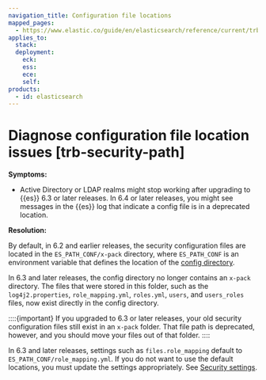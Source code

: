 ```yaml
---
navigation_title: Configuration file locations
mapped_pages:
  - https://www.elastic.co/guide/en/elasticsearch/reference/current/trb-security-path.html
applies_to:
  stack:
  deployment:
    eck:
    ess:
    ece:
    self:
products:
  - id: elasticsearch
---
```


# Diagnose configuration file location issues [trb-security-path]

**Symptoms:**

* Active Directory or LDAP realms might stop working after upgrading to {{es}} 6.3 or later releases. In 6.4 or later releases, you might see messages in the {{es}} log that indicate a config file is in a deprecated location.

**Resolution:**

By default, in 6.2 and earlier releases, the security configuration files are located in the `ES_PATH_CONF/x-pack` directory, where `ES_PATH_CONF` is an environment variable that defines the location of the [config directory](../../../deploy-manage/deploy/self-managed/configure-elasticsearch.md#config-files-location).

In 6.3 and later releases, the config directory no longer contains an `x-pack` directory. The files that were stored in this folder, such as the `log4j2.properties`, `role_mapping.yml`, `roles.yml`, `users`, and `users_roles` files, now exist directly in the config directory.

::::{important}
If you upgraded to 6.3 or later releases, your old security configuration files still exist in an `x-pack` folder. That file path is deprecated, however, and you should move your files out of that folder.
::::


In 6.3 and later releases, settings such as `files.role_mapping` default to `ES_PATH_CONF/role_mapping.yml`. If you do not want to use the default locations, you must update the settings appropriately. See [Security settings](../../../deploy-manage/deploy/self-managed/configure-elasticsearch.md).

